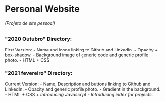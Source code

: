 # Personal Website
###### (Projeto de site pessoal)

### "2020 Outubro" Directory:
  First Version:
     - Name and icons linking to Github and LinkedIn.
     - Opacity + box-shadow.
     - Background image of generic code and generic profile photo.
     - HTML + CSS


### "2021 fevereiro" Directory:
  Current Version:
     - Name, Description and buttons linking to Github and LinkedIn.
     - Opacity and generic profile photo.
     - Gradient in the background.
     - HTML + CSS + *Introducing Javascript*
     - *Introducing index for projects.*
